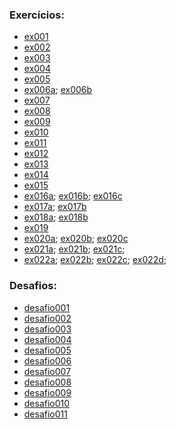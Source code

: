 

### Exercícios:

<ul>
    <li>
        <a href="https://arthurpestana.github.io/html-css/exercicios/ex001/index.html" target="_blank" rel="external">ex001</a>
    </li>
    <li>
        <a href="https://arthurpestana.github.io/html-css/exercicios/ex002/index.html" target="_blank" rel="external">ex002</a>
    </li>
    <li>
        <a href="https://arthurpestana.github.io/html-css/exercicios/ex003/index.html" target="_blank" rel="external">ex003</a>
    </li>
    <li>
        <a href="https://arthurpestana.github.io/html-css/exercicios/ex004/index.html" target="_blank" rel="external">ex004</a>
    </li>
    <li>
        <a href="https://arthurpestana.github.io/html-css/exercicios/ex005/index.html" target="_blank" rel="external">ex005</a>
    </li>
    <li>
        <a href="https://arthurpestana.github.io/html-css/exercicios/ex006/html4.html" target="_blank" rel="external">ex006a</a>;
        <a href="https://arthurpestana.github.io/html-css/exercicios/ex006/html5.html" target="_blank" rel="external">ex006b</a>
    </li>
    <li>
        <a href="https://arthurpestana.github.io/html-css/exercicios/ex007/index.html" target="_blank" rel="external">ex007</a>
    </li>
    <li>
        <a href="https://arthurpestana.github.io/html-css/exercicios/ex008/index.html" target="_blank" rel="external">ex008</a>
    </li>
    <li>
        <a href="https://arthurpestana.github.io/html-css/exercicios/ex009/index.html" target="_blank" rel="external">ex009</a>
    </li>
    <li>
        <a href="https://arthurpestana.github.io/html-css/exercicios/ex010/index.html" target="_blank" rel="external">ex010</a>
    </li>
    <li>
        <a href="https://arthurpestana.github.io/html-css/exercicios/ex011/index.html" target="_blank" rel="external">ex011</a>
    </li>
    <li>
        <a href="https://arthurpestana.github.io/html-css/exercicios/ex012/index.html" target="_blank" rel="external">ex012</a>
    </li>
    <li>
        <a href="https://arthurpestana.github.io/html-css/exercicios/ex013/index.html" target="_blank" rel="external">ex013</a>
    </li>
    <li>
        <a href="https://arthurpestana.github.io/html-css/exercicios/ex014/index.html" target="_blank" rel="external">ex014</a>
    </li>
    <li>
        <a href="https://arthurpestana.github.io/html-css/exercicios/ex015/index.html" target="_blank" rel="external">ex015</a>
    </li>
    <li>
        <a href="https://arthurpestana.github.io/html-css/exercicios/ex016/cor01.html" target="_blank" rel="external">ex016a</a>;
        <a href="https://arthurpestana.github.io/html-css/exercicios/ex016/cor02.html" target="_blank" rel="external">ex016b</a>;
        <a href="https://arthurpestana.github.io/html-css/exercicios/ex016/cor03.html" target="_blank" rel="external">ex016c</a>
    </li>
    <li>
        <a href="https://arthurpestana.github.io/html-css/exercicios/ex017/fonte01.html" target="_blank" rel="external">ex017a</a>;
        <a href="https://arthurpestana.github.io/html-css/exercicios/ex017/fonte02.html" target="_blank" rel="external">ex017b</a>
    </li>
    <li>
        <a href="https://arthurpestana.github.io/html-css/exercicios/ex018/fontes01.html" target="_blank" rel="external">ex018a</a>;
        <a href="https://arthurpestana.github.io/html-css/exercicios/ex018/fontes02.html" target="_blank" rel="external">ex018b</a>
    </li>
    <li>
        <a href="https://arthurpestana.github.io/html-css/exercicios/ex019/seletor01.html" target="_blank" rel="external">ex019</a>
    </li>
    <li>
        <a href="https://arthurpestana.github.io/html-css/exercicios/ex020/hover.html" target="_blank" rel="external">ex020a</a>;
        <a href="https://arthurpestana.github.io/html-css/exercicios/ex020/links.html" target="_blank" rel="external">ex020b</a>;
        <a href="https://arthurpestana.github.io/html-css/exercicios/ex020/pseudoclasses.html" target="_blank" rel="external">ex020c</a>
    </li>
    <li>
        <a href="https://arthurpestana.github.io/html-css/exercicios/ex021/caixa01.html" target="_blank" rel="external">ex021a</a>;
        <a href="https://arthurpestana.github.io/html-css/exercicios/ex021/caixa02.html" target="_blank" rel="external">ex021b</a>;
        <a href="https://arthurpestana.github.io/html-css/exercicios/ex021/caixa03.html" target="_blank" rel="external">ex021c</a>;
    </li>
    <li>
        <a href="https://arthurpestana.github.io/html-css/exercicios/ex022/animation01.html" target="_blank" rel="external">ex022a</a>;
        <a href="https://arthurpestana.github.io/html-css/exercicios/ex022/animation02.html" target="_blank" rel="external">ex022b</a>;
        <a href="https://arthurpestana.github.io/html-css/exercicios/ex022/animation03.html" target="_blank" rel="external">ex022c</a>;
        <a href="https://arthurpestana.github.io/html-css/exercicios/ex022/animation04.html" target="_blank" rel="external">ex022d</a>;
    </li>
</ul>

### Desafios:

<ul>
    <li>
        <a href="https://arthurpestana.github.io/html-css/desafios/d001/index.html" target="_blank" rel="external">desafio001</a>
    </li>
    <li>
        <a href="https://arthurpestana.github.io/html-css/desafios/d002/index.html" target="_blank" rel="external">desafio002</a>
    </li>
    <li>
        <a href="https://arthurpestana.github.io/html-css/desafios/d003/index.html" target="_blank" rel="external">desafio003</a>
    </li>
    <li>
        <a href="https://arthurpestana.github.io/html-css/desafios/d004/index.html" target="_blank" rel="external">desafio004</a>
    </li>
    <li>
        <a href="https://arthurpestana.github.io/html-css/desafios/d005/index.html" target="_blank" rel="external">desafio005</a>
    </li>
    <li>
        <a href="https://arthurpestana.github.io/html-css/desafios/d006/index.html" target="_blank" rel="external">desafio006</a>
    </li>
    <li>
        <a href="https://arthurpestana.github.io/html-css/desafios/d007/index.html" target="_blank" rel="external">desafio007</a>
    </li>
    <li>
        <a href="https://arthurpestana.github.io/html-css/desafios/d008/index.html" target="_blank" rel="external">desafio008</a>
    </li>
    <li>
        <a href="https://arthurpestana.github.io/html-css/desafios/d009/index.html" target="_blank" rel="external">desafio009</a>
    </li>
    <li>
        <a href="https://arthurpestana.github.io/html-css/desafios/d010/index.html" target="_blank" rel="external">desafio010</a>
    </li>
    <li>
        <a href="https://arthurpestana.github.io/html-css/desafios/d011/index.html" target="_blank" rel="external">desafio011</a>
    </li>
</ul>